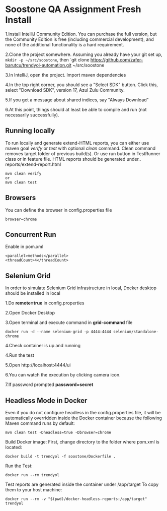# Soostone QA Assignment Fresh Install
1.Install IntelliJ Community Edition. You can purchase the full version, but the Community Edition is free (including commercial development), 
and none of the additional functionality is a hard requirement.

2.Clone the project somewhere. Assuming you already have your git set up, `mkdir -p ~/src/soostone`, then `git clone https://github.com/zafer-barutcu/trendyol-automation.git ~/src/soostone

3.In IntelliJ, open the project. Import maven dependencies

4.In the top right corner, you should see a "Select SDK" button. Click this, select "Download SDK", version 17, Azul Zulu Community.

5.If you get a message about shared indices, say "Always Download"

6.At this point, things should at least be able to compile and run (not necessarily successfully).

## Running locally
To run locally and generate extend-HTML reports, you can either use maven goal *verify* or *test* with optional *clean* command. Clean command removes target folder of previous build(s).
Or use run button in TestRunner class or in feature file.  HTML reports should be generated under.. reports/extend-report.html
```
mvn clean verify
or
mvn clean test
```
## Browsers
You can define the browser in config.properties file
```
browser=chrome
```

## Concurrent Run
Enable in pom.xml

```
<parallel>methods</parallel>
<threadCount>4</threadCount>
```

## Selenium Grid
In order to simulate Selenium Grid infrastructure in local, Docker desktop should be installed in local

1.Do **remote=true** in config.properties

2.Open Docker Desktop

3.Open terminal and execute command in **grid-command** file
```
docker run -d --name selenium-grid -p 4444:4444 selenium/standalone-chrome
```
4.Check container is up and running

4.Run the test

5.Open http://localhost:4444/ui

6.You can watch the execution by clicking camera icon.

7.If password prompted **password=secret**

## Headless Mode in Docker
Even if you do not configure headless in the config.properties file,
it will be automatically overridden inside the Docker container because the following Maven command runs by default:
```
mvn clean test -Dheadless=true -Dbrowser=chrome
```
Build Docker image:
First, change directory to the folder where pom.xml is located:
```
docker build -t trendyol -f soostone/Dockerfile .
```
Run the Test:
```
docker run --rm trendyol
```
Test reports are generated inside the container under /app/target
To copy them to your host machine:
```
docker run --rm -v "$(pwd)/docker-headless-reports:/app/target" trendyol
```

